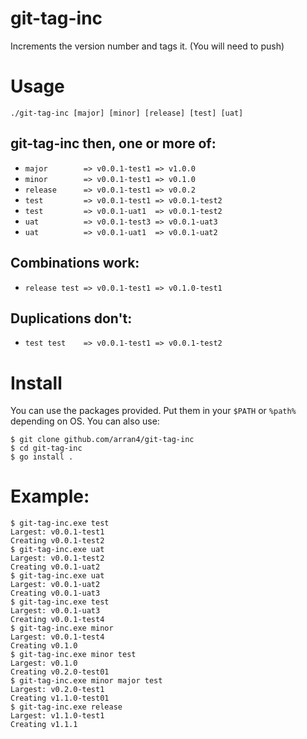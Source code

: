 # git-tag-inc

Increments the version number and tags it. (You will need to push)

# Usage

```
./git-tag-inc [major] [minor] [release] [test] [uat] 
```

## git-tag-inc then, one or more of:
* `major        => v0.0.1-test1 => v1.0.0`
* `minor        => v0.0.1-test1 => v0.1.0`
* `release      => v0.0.1-test1 => v0.0.2`
* `test         => v0.0.1-test1 => v0.0.1-test2`
* `test         => v0.0.1-uat1  => v0.0.1-test2`
* `uat          => v0.0.1-test3 => v0.0.1-uat3`
* `uat          => v0.0.1-uat1  => v0.0.1-uat2`  

## Combinations work:
* `release test => v0.0.1-test1 => v0.1.0-test1`  

## Duplications don't:
* `test test    => v0.0.1-test1 => v0.0.1-test2`

# Install

You can use the packages provided. Put them in your `$PATH` or `%path%` depending on OS. You can also use:
```
$ git clone github.com/arran4/git-tag-inc
$ cd git-tag-inc
$ go install .
```

# Example:

```
$ git-tag-inc.exe test
Largest: v0.0.1-test1
Creating v0.0.1-test2
$ git-tag-inc.exe uat
Largest: v0.0.1-test2
Creating v0.0.1-uat2
$ git-tag-inc.exe uat
Largest: v0.0.1-uat2
Creating v0.0.1-uat3
$ git-tag-inc.exe test
Largest: v0.0.1-uat3
Creating v0.0.1-test4
$ git-tag-inc.exe minor
Largest: v0.0.1-test4
Creating v0.1.0
$ git-tag-inc.exe minor test
Largest: v0.1.0
Creating v0.2.0-test01
$ git-tag-inc.exe minor major test
Largest: v0.2.0-test1
Creating v1.1.0-test01
$ git-tag-inc.exe release
Largest: v1.1.0-test1
Creating v1.1.1
```
